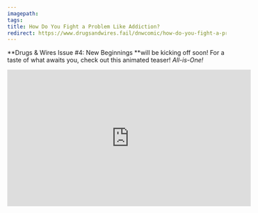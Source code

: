 ```yaml
---
imagepath:
tags:
title: How Do You Fight a Problem Like Addiction?
redirect: https://www.drugsandwires.fail/dnwcomic/how-do-you-fight-a-problem-like-addiction/
---
```


**Drugs &amp; Wires Issue #4: New Beginnings **will be kicking off soon! For a taste of what awaits you, check out this animated teaser! _All-is-One!_

<iframe src="https://www.youtube.com/embed/nbC_WI3l-kY" width="560" height="315" frameborder="0" allowfullscreen="allowfullscreen"></iframe>
